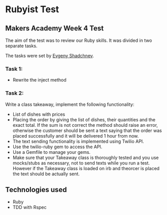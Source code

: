 # Rubyist Test

## Makers Academy Week 4 Test

The aim of the test was to review our Ruby skills. It was divided in two separate tasks.

The tasks were set by [Evgeny Shadchnev](https://github.com/shadchnev).

### Task 1:
* Rewrite the inject method

### Task 2:
Write a class takeaway, implement the following functionality:
* List of dishes with prices
* Placing the order by giving the list of dishes, their quantities and the exact total. If the sum is not correct the method should raise an error, otherwise the customer should be sent a text saying that the order was placed successfully and it will be delivered 1 hour from now.
* The text sending functionality is implemented using Twilio API.
* Use the twilio-ruby gem to access the API.
* Use a Gemfile to manage your gems.
* Make sure that your Takeaway class is thoroughly tested and you use mocks/stubs as necessary, not to send texts while you run a test. However if the Takeaway class is loaded on irb and theorcer is placed the text should be actually sent.

## Technologies used
* Ruby
* TDD with Rspec